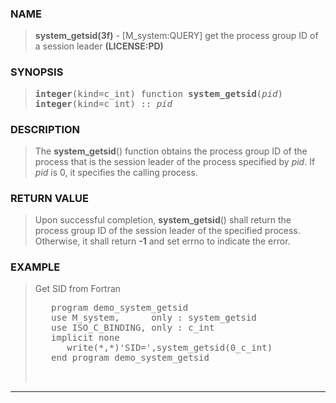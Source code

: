 <?
<body>
  <div id="Container">
    <div id="Content">
      <div class="c73"></div><a name="0"></a>

      <h3><a name="0">NAME</a></h3>

      <blockquote>
        <b>system_getsid(3f)</b> - [M_system:QUERY] get the process group ID of a session leader <b>(LICENSE:PD)</b>
      </blockquote><a name="contents" id="contents"></a> <a name="5"></a>

      <h3><a name="5">SYNOPSIS</a></h3>

      <blockquote>
        <pre>
<b>integer</b>(kind=c_int) function <b>system_getsid</b>(<i>pid</i>)
<b>integer</b>(kind=c_int) :: <i>pid</i>
</pre>
      </blockquote><a name="2"></a>

      <h3><a name="2">DESCRIPTION</a></h3>

      <blockquote>
        The <b>system_getsid</b>() function obtains the process group ID of the process that is the session leader of the process specified by <i>pid</i>.
        If <i>pid</i> is 0, it specifies the calling process.
      </blockquote><a name="3"></a>

      <h3><a name="3">RETURN VALUE</a></h3>

      <blockquote>
        Upon successful completion, <b>system_getsid</b>() shall return the process group ID of the session leader of the specified process. Otherwise, it
        shall return <b>-1</b> and set errno to indicate the error.
      </blockquote><a name="4"></a>

      <h3><a name="4">EXAMPLE</a></h3>

      <blockquote>
        Get SID from Fortran
        <pre>
   program demo_system_getsid
   use M_system,      only : system_getsid
   use ISO_C_BINDING, only : c_int
   implicit none
      write(*,*)'SID=',system_getsid(0_c_int)
   end program demo_system_getsid
<br />
</pre>
      </blockquote>
      <hr />
    </div>
  </div>
</body>

